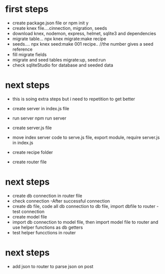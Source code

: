 # first steps
- create package.json file or npm init y
- create knex file....cinnection, migration, seeds
- download knex, nodemon, express, helmet, sqlite3 and dependencies
- migrate table... npx knex migrate:make recipe
- seeds.... npx knex seed:make 001 recipe.. //the number gives a seed reference
- fill migrate fields
- migrate and seed tables migrate:up, seed:run
- check sqliteStudio for database and seeded data


# next steps
- this is soing extra steps but i need to repetition to get better

- create server in index.js file
- run server npm run server
- create server.js file
- move index server code to serve.js file, export module, require server.js in index.js
- create recipe folder
- create router file

# next steps
- create db connection in router file
- check connection
-After successful connection
- create db file, code all db connection to db file, import dbfile to router
-test connection
- create model file
- import db connection to model file, then import model file to router and use helper functions as db getters
- test helper funcctions in router

# next steps
- add json to router to parse json on post